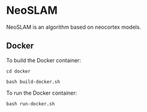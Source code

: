 # NeoSLAM
NeoSLAM is an algorithm based on neocortex models.

## Docker

To build the Docker container:

```
cd docker

bash build-docker.sh
```

To run the Docker container:


```
bash run-docker.sh
```
